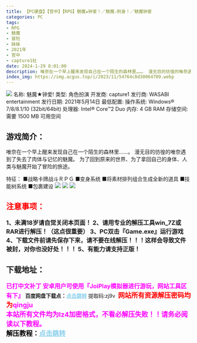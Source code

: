 ```yaml
---
title: 【PC硬盘】【官中】【RPG】魅魔★钟爱！／魅魔☆附身！／魅魔钟爱
categories: PC
tags:
- RPG
- 魅魔
- 冒险
- 妹妹
- 2021年
- 官中
- capture1社
date: 2024-1-29 8:01:00
description: 唯奈在一个早上醒来发现自己在一个陌生的森林里……。 漫无目的彷徨的唯奈遇到了失去了肉体与记忆的魅魔。为了回到原来的世界、为了拿回自己的身体、人类与魅魔开始了冒险的旅途。
index_img: https://img.acgus.top/i/2023/11/54764c8d30064709.webp
---
```

![](https://img.acgus.top/i/2023/11/54764c8d30064709.webp)
名称: 魅魔★钟爱!
类型: 角色扮演
开发商: capture1
发行商: WASABI entertainment
发行日期: 2021年5月14日
最低配置:
操作系统: Windows® 7/8/8.1/10 (32bit/64bit)
处理器: Intel® Core™2 Duo
内存: 4 GB RAM
存储空间: 需要 1500 MB 可用空间

## 游戏简介：
唯奈在一个早上醒来发现自己在一个陌生的森林里……。 漫无目的彷徨的唯奈遇到了失去了肉体与记忆的魅魔。
为了回到原来的世界、为了拿回自己的身体、人类与魅魔开始了冒险的旅途。

特征：
■战略卡牌战斗ＲＰＧ
■变身系统
■将素材排列组合生成全新的道具
■技能树系统
■包裹建设
![](https://img.acgus.top/i/2023/11/ceb6110bee064717.webp)
![](https://img.acgus.top/i/2023/11/8594103fdb064714.webp)
![](https://img.acgus.top/i/2023/11/b9fb9a837e064712.webp)




## <font color=#FF0000 >注意事项：</font>
<font size=3><b>1、未满18岁请自觉关闭本页面！
2、请用专业的解压工具win_7Z或RAR进行解压！（这点很重要）
3、PC双击『Game.exe』运行游戏
4、下载文件前请先保存下来，请不要在线解压！！！这样会导致文件被封，对你也没好处！！！
5、有能力请支持正版！</b></font>

## 下载地址：
<font color=#FF00FF size=3><b>已打中文补丁</b></font>
<font color=#FF00FF size=3>**安卓用户可使用『JoiPlay模拟器进行游玩，网站工具区有下』**</font>
<b>百度网盘下载点：</b><a href="https://pan.baidu.com/s/1Pua2wcUXMinhLOWHBLGKXw?pwd=zj9v" style="color: #87CEEB;"><b>点击跳转</b></a> 提取码:zj9v
<a style="padding: 0" href="https://post.qingju.org/AD/"><img style="max-width:100%" src="https://img.acgus.top/i/2024/07/478f689b8021d8d499ab43d21acf137a.gif" alt=""></a>
<b><font color=#FF0000 size=4>网站所有资源解压密码均为</b></font><b><font color=#FF00FF size=4>qingju</font><font color=#FF0000 ></font></b><br><b><font color=#FF00FF size=4>本站所有文件均为lz4加密格式，不看必解压失败！！请务必阅读以下教程。</b></font><br><b><font color=#000 size=4>解压教程：</b><a href="https://post.qingju.org/tutorial/000/" style="color: #87CEEB;"><b>点击跳转</b></a>
